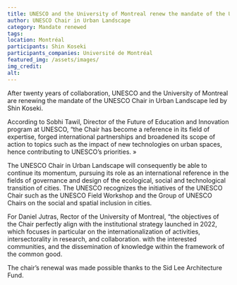 ```yaml
---
title: UNESCO and the University of Montreal renew the mandate of the UNESCO Chair in Urban Landscape
author: UNESCO Chair in Urban Landscape
category: Mandate renewed
tags: 
location: Montréal
participants: Shin Koseki 
participants_companies: Université de Montréal
featured_img: /assets/images/
img_credit:
alt:
---
```

After twenty years of collaboration, UNESCO and the University of Montreal are renewing the mandate of the UNESCO Chair in Urban Landscape led by Shin Koseki.

According to Sobhi Tawil, Director of the Future of Education and Innovation program at UNESCO, “the Chair has become a reference in its field of expertise, forged international partnerships and broadened its scope of action to topics such as the impact of new technologies on urban spaces, hence contributing to UNESCO’s priorities. »

The UNESCO Chair in Urban Landscape will consequently be able to continue its momentum, pursuing its role as an international reference in the fields of governance and design of the ecological, social and technological transition of cities. The UNESCO recognizes the initiatives of the UNESCO Chair such as the UNESCO Field Workshop and the Group of UNESCO Chairs on the social and spatial inclusion in cities.

For Daniel Jutras, Rector of the University of Montreal, “the objectives of the Chair perfectly align with the institutional strategy launched in 2022, which focuses in particular on the internationalization of activities, intersectorality in research, and collaboration. with the interested communities, and the dissemination of knowledge within the framework of the common good.

The chair’s renewal was made possible thanks to the Sid Lee Architecture Fund.
